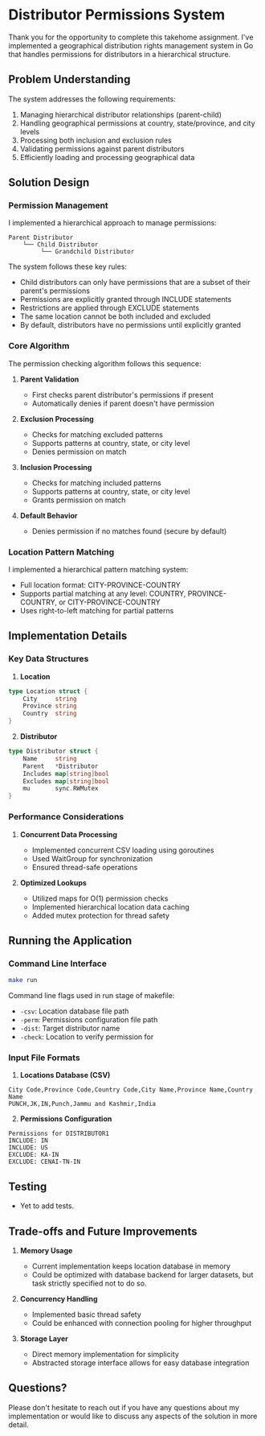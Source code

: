 # Distributor Permissions System

Thank you for the opportunity to complete this takehome assignment. I've implemented a geographical distribution rights management system in Go that handles permissions for distributors in a hierarchical structure.

## Problem Understanding

The system addresses the following requirements:
1. Managing hierarchical distributor relationships (parent-child)
2. Handling geographical permissions at country, state/province, and city levels
3. Processing both inclusion and exclusion rules
4. Validating permissions against parent distributors
5. Efficiently loading and processing geographical data

## Solution Design

### Permission Management

I implemented a hierarchical approach to manage permissions:

```
Parent Distributor
    └── Child Distributor
         └── Grandchild Distributor
```

The system follows these key rules:
- Child distributors can only have permissions that are a subset of their parent's permissions
- Permissions are explicitly granted through INCLUDE statements
- Restrictions are applied through EXCLUDE statements
- The same location cannot be both included and excluded
- By default, distributors have no permissions until explicitly granted

### Core Algorithm

The permission checking algorithm follows this sequence:

1. **Parent Validation**
   - First checks parent distributor's permissions if present
   - Automatically denies if parent doesn't have permission

2. **Exclusion Processing**
   - Checks for matching excluded patterns
   - Supports patterns at country, state, or city level
   - Denies permission on match

3. **Inclusion Processing**
   - Checks for matching included patterns
   - Supports patterns at country, state, or city level
   - Grants permission on match

4. **Default Behavior**
   - Denies permission if no matches found (secure by default)

### Location Pattern Matching

I implemented a hierarchical pattern matching system:
- Full location format: CITY-PROVINCE-COUNTRY
- Supports partial matching at any level: COUNTRY, PROVINCE-COUNTRY, or CITY-PROVINCE-COUNTRY
- Uses right-to-left matching for partial patterns

## Implementation Details

### Key Data Structures

1. **Location**
```go
type Location struct {
    City     string
    Province string
    Country  string
}
```

2. **Distributor**
```go
type Distributor struct {
    Name     string
    Parent   *Distributor
    Includes map[string]bool
    Excludes map[string]bool
    mu       sync.RWMutex
}
```

### Performance Considerations

1. **Concurrent Data Processing**
   - Implemented concurrent CSV loading using goroutines
   - Used WaitGroup for synchronization
   - Ensured thread-safe operations

2. **Optimized Lookups**
   - Utilized maps for O(1) permission checks
   - Implemented hierarchical location data caching
   - Added mutex protection for thread safety

## Running the Application

### Command Line Interface

```bash
make run
```

Command line flags used in run stage of makefile:
- `-csv`: Location database file path
- `-perm`: Permissions configuration file path
- `-dist`: Target distributor name
- `-check`: Location to verify permission for

### Input File Formats

1. **Locations Database (CSV)**
```csv
City Code,Province Code,Country Code,City Name,Province Name,Country Name
PUNCH,JK,IN,Punch,Jammu and Kashmir,India
```

2. **Permissions Configuration**
```
Permissions for DISTRIBUTOR1
INCLUDE: IN
INCLUDE: US
EXCLUDE: KA-IN
EXCLUDE: CENAI-TN-IN
```

## Testing

- Yet to add tests.

## Trade-offs and Future Improvements

1. **Memory Usage**
   - Current implementation keeps location database in memory
   - Could be optimized with database backend for larger datasets, but task strictly specified not to do so.

2. **Concurrency Handling**
   - Implemented basic thread safety
   - Could be enhanced with connection pooling for higher throughput

3. **Storage Layer**
   - Direct memory implementation for simplicity
   - Abstracted storage interface allows for easy database integration

## Questions?

Please don't hesitate to reach out if you have any questions about my implementation or would like to discuss any aspects of the solution in more detail.
